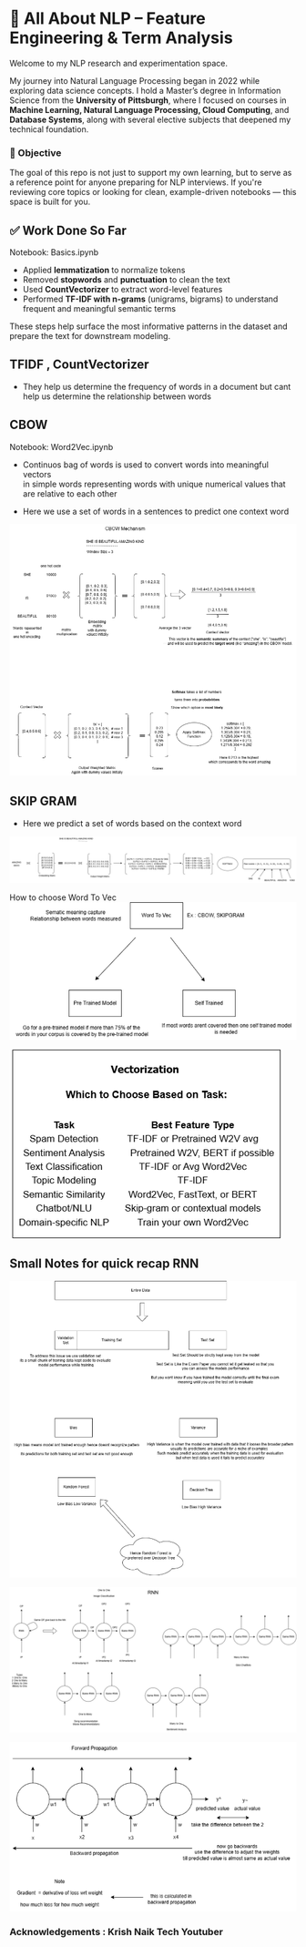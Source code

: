 # 🧠 All About NLP – Feature Engineering & Term Analysis

Welcome to my NLP research and experimentation space.

My journey into Natural Language Processing began in 2022 while exploring data science concepts. I hold a Master’s degree in Information Science from the **University of Pittsburgh**, where I focused on courses in **Machine Learning, Natural Language Processing, Cloud Computing**, and **Database Systems**, along with several elective subjects that deepened my technical foundation.


### 🎯 Objective

The goal of this repo is not just to support my own learning, but to serve as a reference point for anyone preparing for NLP interviews. If you're reviewing core topics or looking for clean, example-driven notebooks — this space is built for you.

## ✅ Work Done So Far

Notebook: Basics.ipynb
- Applied **lemmatization** to normalize tokens
- Removed **stopwords** and **punctuation** to clean the text
- Used **CountVectorizer** to extract word-level features
- Performed **TF-IDF with n-grams** (unigrams, bigrams) to understand frequent and meaningful semantic terms

These steps help surface the most informative patterns in the dataset and prepare the text for downstream modeling.

## TFIDF , CountVectorizer 
- They help us determine the frequency of words in a document but cant help us determine the relationship between words

## CBOW 
Notebook: Word2Vec.ipynb
- Continuos bag of words is used to convert words into meaningful vectors  
in simple words representing words with  unique numerical values that are relative to each other

- Here we use a set of words in a sentences to predict one context word

![alt text](images/CBOW.png)

## SKIP GRAM 
- Here we predict a set of words based on the context word 

![alt text](images/SKIPGRAM.png)

How to choose Word To Vec
![alt text](images/Choosingwordtovec.png)


![alt text](images/Vectorization.png)

## Small Notes for quick recap RNN

![alt text](<images/IP.png>)


![alt text](<images/RNN.png>)



![alt text](<images/FPBP (1).png>)




### Acknowledgements : Krish Naik Tech Youtuber



